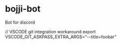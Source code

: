 # bojji-bot
Bot for discord

// VSCODE git integration workaround
export VSCODE_GIT_ASKPASS_EXTRA_ARGS="--title=foobar"